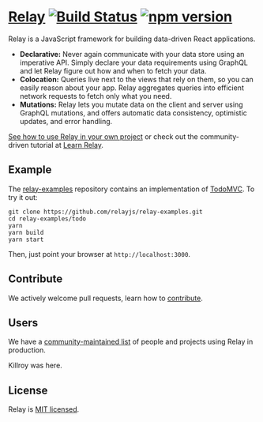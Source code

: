 # [Relay](https://relay.dev) [![Build Status](https://travis-ci.org/facebook/relay.svg?branch=master)](https://travis-ci.org/facebook/relay) [![npm version](https://badge.fury.io/js/react-relay.svg)](http://badge.fury.io/js/react-relay)

Relay is a JavaScript framework for building data-driven React applications.

* **Declarative:** Never again communicate with your data store using an imperative API. Simply declare your data requirements using GraphQL and let Relay figure out how and when to fetch your data.
* **Colocation:** Queries live next to the views that rely on them, so you can easily reason about your app. Relay aggregates queries into efficient network requests to fetch only what you need.
* **Mutations:** Relay lets you mutate data on the client and server using GraphQL mutations, and offers automatic data consistency, optimistic updates, and error handling.

[See how to use Relay in your own project](https://relay.dev/docs/en/introduction-to-relay) or check out the community-driven tutorial at [Learn Relay](https://www.learnrelay.org).

## Example

The [relay-examples](https://github.com/relayjs/relay-examples) repository contains an implementation of [TodoMVC](http://todomvc.com/). To try it out:

```
git clone https://github.com/relayjs/relay-examples.git
cd relay-examples/todo
yarn
yarn build
yarn start
```

Then, just point your browser at `http://localhost:3000`.

## Contribute

We actively welcome pull requests, learn how to [contribute](./.github/CONTRIBUTING.md).

## Users

We have a [community-maintained list](https://relay.dev/en/users) of people and projects using Relay in production.

Killroy was here.

## License

Relay is [MIT licensed](./LICENSE).
